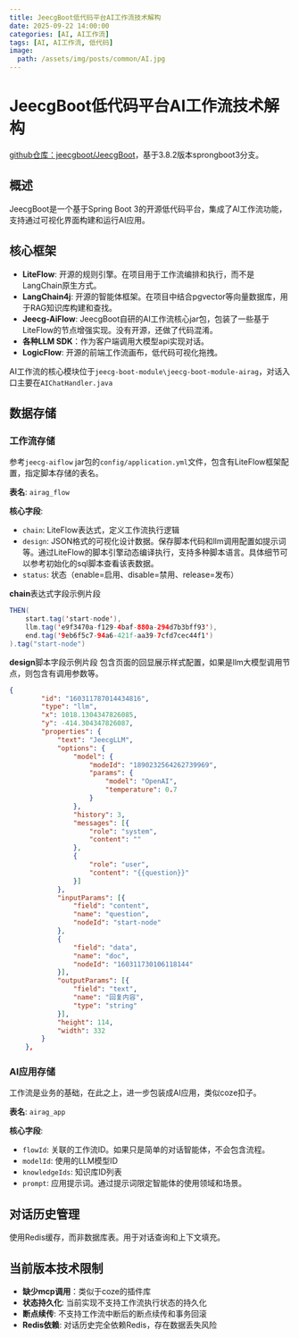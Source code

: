 ```yaml
---
title: JeecgBoot低代码平台AI工作流技术解构
date: 2025-09-22 14:00:00
categories: [AI, AI工作流]
tags: [AI, AI工作流, 低代码]
image:
  path: /assets/img/posts/common/AI.jpg
---
```


# JeecgBoot低代码平台AI工作流技术解构
[github仓库：jeecgboot/JeecgBoot](https://github.com/jeecgboot/JeecgBoot)，基于3.8.2版本sprongboot3分支。

## 概述

JeecgBoot是一个基于Spring Boot 3的开源低代码平台，集成了AI工作流功能，支持通过可视化界面构建和运行AI应用。

## 核心框架
- **LiteFlow**: 开源的规则引擎。在项目用于工作流编排和执行，而不是LangChain原生方式。
- **LangChain4j**: 开源的智能体框架。在项目中结合pgvector等向量数据库，用于RAG知识库构建和查找。
- **Jeecg-AiFlow**: JeecgBoot自研的AI工作流核心jar包，包装了一些基于LiteFlow的节点增强实现。没有开源，还做了代码混淆。
- **各种LLM SDK**：作为客户端调用大模型api实现对话。
- **LogicFlow**: 开源的前端工作流画布，低代码可视化拖拽。

AI工作流的核心模块位于`jeecg-boot-module\jeecg-boot-module-airag`，对话入口主要在`AIChatHandler.java`

## 数据存储

### 工作流存储
参考`jeecg-aiflow` jar包的`config/application.yml`文件，包含有LiteFlow框架配置，指定脚本存储的表名。

**表名**: `airag_flow`

**核心字段**:
- `chain`: LiteFlow表达式，定义工作流执行逻辑
- `design`: JSON格式的可视化设计数据。保存脚本代码和llm调用配置如提示词等。通过LiteFlow的脚本引擎动态编译执行，支持多种脚本语言。具体细节可以参考初始化的sql脚本查看该表数据。
- `status`: 状态（enable=启用、disable=禁用、release=发布）

**chain**表达式字段示例片段
```java
THEN(
    start.tag('start-node'),
    llm.tag('e9f3470a-f129-4baf-880a-294d7b3bff93'),
    end.tag('9eb6f5c7-94a6-421f-aa39-7cfd7cec44f1')
).tag("start-node")
```

**design**脚本字段示例片段
包含页面的回显展示样式配置，如果是llm大模型调用节点，则包含有调用参数等。
```json
{
		"id": "160311787014434816",
		"type": "llm",
		"x": 1018.1304347826085,
		"y": -414.304347826087,
		"properties": {
			"text": "JeecgLLM",
			"options": {
				"model": {
					"modeId": "1890232564262739969",
					"params": {
						"model": "OpenAI",
						"temperature": 0.7
					}
				},
				"history": 3,
				"messages": [{
					"role": "system",
					"content": ""
				},
				{
					"role": "user",
					"content": "{{question}}"
				}]
			},
			"inputParams": [{
				"field": "content",
				"name": "question",
				"nodeId": "start-node"
			},
			{
				"field": "data",
				"name": "doc",
				"nodeId": "160311730106118144"
			}],
			"outputParams": [{
				"field": "text",
				"name": "回复内容",
				"type": "string"
			}],
			"height": 114,
			"width": 332
		}
	},
```

### AI应用存储
工作流是业务的基础，在此之上，进一步包装成AI应用，类似coze扣子。

**表名**: `airag_app`

**核心字段**:
- `flowId`: 关联的工作流ID。如果只是简单的对话智能体，不会包含流程。
- `modelId`: 使用的LLM模型ID
- `knowledgeIds`: 知识库ID列表
- `prompt`: 应用提示词。通过提示词限定智能体的使用领域和场景。

## 对话历史管理
使用Redis缓存，而非数据库表。用于对话查询和上下文填充。

## 当前版本技术限制
- **缺少mcp调用**：类似于coze的插件库
- **状态持久化**: 当前实现不支持工作流执行状态的持久化
- **断点续传**: 不支持工作流中断后的断点续传和事务回滚
- **Redis依赖**: 对话历史完全依赖Redis，存在数据丢失风险
